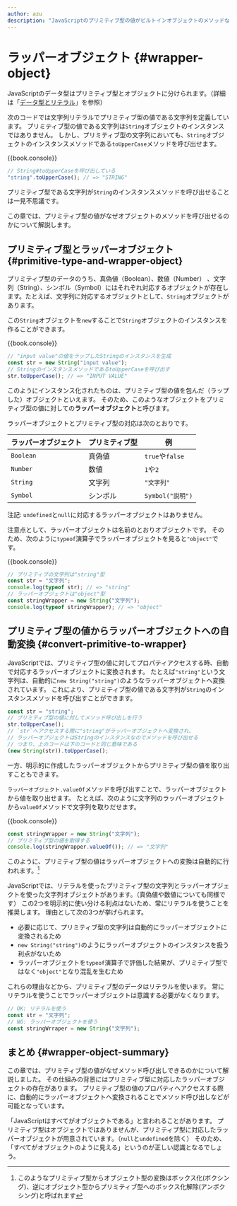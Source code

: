 ```yaml
---
author: azu
description: "JavaScriptのプリミティブ型の値がビルトインオブジェクトのメソッドなどを呼び出せる仕組みとしてのラッパーオブジェクトを紹介します。プリミティブ型からオブジェクトとどのように実行時に変換されているのを確認できます。"
---
```



# ラッパーオブジェクト {#wrapper-object}

JavaScriptのデータ型はプリミティブ型とオブジェクトに分けられます。（詳細は「[データ型とリテラル][]」を参照）

次のコードでは文字列リテラルでプリミティブ型の値である文字列を定義しています。
プリミティブ型の値である文字列は`String`オブジェクトのインスタンスではありません。
しかし、プリミティブ型の文字列においても、`String`オブジェクトのインスタンスメソッドである`toUpperCase`メソッドを呼び出せます。

{{book.console}}
```js
// String#toUpperCaseを呼び出している
"string".toUpperCase(); // => "STRING"
```

プリミティブ型である文字列が`String`のインスタンスメソッドを呼び出せることは一見不思議です。

この章では、プリミティブ型の値がなぜオブジェクトのメソッドを呼び出せるのかについて解説します。

## プリミティブ型とラッパーオブジェクト {#primitive-type-and-wrapper-object}

<!--　textlint-disable preset-ja-technical-writing/max-ten -->

プリミティブ型のデータのうち、真偽値（Boolean）、数値（Number） 、文字列（String）、シンボル（Symbol）にはそれぞれ対応するオブジェクトが存在します。たとえば、文字列に対応するオブジェクトとして、`String`オブジェクトがあります。

この`String`オブジェクトを`new`することで`String`オブジェクトのインスタンスを作ることができます。

<!-- textlint-enable -->

{{book.console}}
```js
// "input value"の値をラップしたStringのインスタンスを生成
const str = new String("input value");
// StringのインスタンスメソッドであるtoUpperCaseを呼び出す
str.toUpperCase(); // => "INPUT VALUE"
```

このようにインスタンス化されたものは、プリミティブ型の値を包んだ（ラップした）オブジェクトといえます。
そのため、このようなオブジェクトをプリミティブ型の値に対しての**ラッパーオブジェクト**と呼びます。

ラッパーオブジェクトとプリミティブ型の対応は次のとおりです。

| ラッパーオブジェクト | プリミティブ型 | 例               |
| -------------------- | -------------- | ---------------- |
| `Boolean`            | 真偽値         | `true`や`false`  |
| `Number`             | 数値           | `1`や`2`         |
| `String`             | 文字列         | `"文字列"`       |
| `Symbol`             | シンボル       | `Symbol("説明")` |


注記: `undefined`と`null`に対応するラッパーオブジェクトはありません。

<!-- 出典: ToStringの対応するオブジェクト

- https://tc39.es/ecma262/#sec-toobject
- https://tc39.es/ecma262/#sec-get-o-p

 -->

注意点として、ラッパーオブジェクトは名前のとおりオブジェクトです。
そのため、次のように`typeof`演算子でラッパーオブジェクトを見ると`"object"`です。

{{book.console}}
```js
// プリミティブの文字列は"string"型
const str = "文字列";
console.log(typeof str); // => "string"
// ラッパーオブジェクトは"object"型
const stringWrapper = new String("文字列");
console.log(typeof stringWrapper); // => "object"
```

## プリミティブ型の値からラッパーオブジェクトへの自動変換 {#convert-primitive-to-wrapper}

JavaScriptでは、プリミティブ型の値に対してプロパティアクセスする時、自動で対応するラッパーオブジェクトに変換されます。
たとえば`"string"`という文字列は、自動的に`new String("string")`のようなラッパーオブジェクトへ変換されています。
これにより、プリミティブ型の値である文字列が`String`のインスタンスメソッドを呼び出すことができます。

```js
const str = "string";
// プリミティブ型の値に対してメソッド呼び出しを行う
str.toUpperCase();
// `str`へアクセスする際に"string"がラッパーオブジェクトへ変換され、
// ラッパーオブジェクトはStringのインスタンスなのでメソッドを呼び出せる
// つまり、上のコードは下のコードと同じ意味である
(new String(str)).toUpperCase();
```

一方、明示的に作成したラッパーオブジェクトからプリミティブ型の値を取り出すこともできます。

`ラッパーオブジェクト.valueOf`メソッドを呼び出すことで、ラッパーオブジェクトから値を取り出せます。
たとえば、次のように文字列のラッパーオブジェクトから`valueOf`メソッドで文字列を取りだせます。

{{book.console}}
```js
const stringWrapper = new String("文字列");
// プリミティブ型の値を取得する
console.log(stringWrapper.valueOf()); // => "文字列"
```

このように、プリミティブ型の値はラッパーオブジェクトへの変換は自動的に行われます。[^1]

JavaScriptでは、リテラルを使ったプリミティブ型の文字列とラッパーオブジェクトを使った文字列オブジェクトがあります。（真偽値や数値についても同様です）
この2つを明示的に使い分ける利点はないため、常にリテラルを使うことを推奨します。
理由として次の3つが挙げられます。

- 必要に応じて、プリミティブ型の文字列は自動的にラッパーオブジェクトに変換されるため
- `new String("string")`のようにラッパーオブジェクトのインスタンスを扱う利点がないため
- ラッパーオブジェクトを`typeof`演算子で評価した結果が、プリミティブ型ではなく`"object"`となり混乱を生むため

これらの理由などから、プリミティブ型のデータはリテラルを使います。
常にリテラルを使うことでラッパーオブジェクトは意識する必要がなくなります。

```js
// OK: リテラルを使う
const str = "文字列";
// NG: ラッパーオブジェクトを使う
const stringWrraper = new String("文字列");
```

## まとめ {#wrapper-object-summary}

この章では、プリミティブ型の値がなぜメソッド呼び出しできるのかについて解説しました。
その仕組みの背景にはプリミティブ型に対応したラッパーオブジェクトの存在があります。
プリミティブ型の値のプロパティへアクセスする際に、自動的にラッパーオブジェクトへ変換されることでメソッド呼び出しなどが可能となっています。

「JavaScriptはすべてがオブジェクトである」と言われることがあります。
プリミティブ型はオブジェクトではありませんが、プリミティブ型に対応したラッパーオブジェクトが用意されています。（`null`と`undefined`を除く）
そのため、「すべてがオブジェクトのように見える」というのが正しい認識となるでしょう。


[データ型とリテラル]: ../data-type/README.md  "データ型とリテラル"
[^1]: このようなプリミティブ型からオブジェクト型の変換はボックス化(ボクシング)、逆にオブジェクト型からプリミティブ型へのボックス化解除(アンボクシング)と呼ばれます
